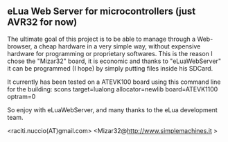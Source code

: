 ## eLua Web Server for microcontrollers (just AVR32 for now)

The ultimate goal of this project is to be able to manage through a Web-browser, a cheap hardware in a very simple way, without expensive hardware for programming or proprietary softwares.
This is the reason I chose the "Mizar32" board, it is economic and thanks to "eLuaWebServer"  it can be programmed (I hope) by simply putting files inside his SDCard.

It currently has been tested on a ATEVK100 board using  this command line for the building:
scons target=lualong allocator=newlib board=ATEVK1100 optram=0

So enjoy with eLuaWebServer, and many thanks to the eLua development team.

<raciti.nuccio(AT)gmail.com> <Mizar32@http://www.simplemachines.it >

